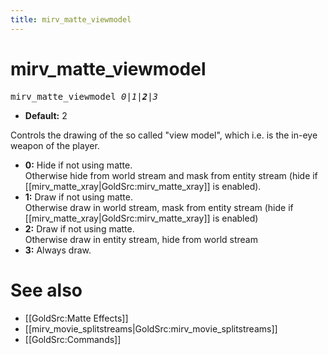 ```yaml
---
title: mirv_matte_viewmodel
---
```


# mirv_matte_viewmodel

<tt>mirv_matte_viewmodel _0|1|**2**|3_</tt>

* **Default:** 2

Controls the drawing of the so called &quot;view model&quot;, which i.e. is the in-eye weapon of the player.

* **0:** Hide if not using matte.<br />Otherwise hide from world stream and mask from entity stream (hide if [[mirv_matte_xray|GoldSrc:mirv_matte_xray]] is enabled).
* **1:** Draw if not using matte.<br />Otherwise draw in world stream, mask from entity stream (hide if [[mirv_matte_xray|GoldSrc:mirv_matte_xray]] is enabled)
* **2:** Draw if not using matte.<br />Otherwise draw in entity stream, hide from world stream
* **3:** Always draw.

# See also

* [[GoldSrc:Matte Effects]]
* [[mirv_movie_splitstreams|GoldSrc:mirv_movie_splitstreams]]
* [[GoldSrc:Commands]]
